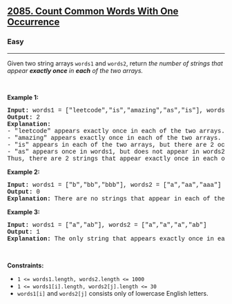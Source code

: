 <h2><a href="https://leetcode.com/problems/count-common-words-with-one-occurrence/">2085. Count Common Words With One Occurrence</a></h2><h3>Easy</h3><hr><div><p>Given two string arrays <code style="font-family: monospace, Bangla575, sans-serif;">words1</code> and <code style="font-family: monospace, Bangla575, sans-serif;">words2</code>, return <em>the number of strings that appear <strong>exactly once</strong> in <b>each</b>&nbsp;of the two arrays.</em></p>

<p>&nbsp;</p>
<p><strong class="example">Example 1:</strong></p>

<pre style="font-family: SFMono-Regular, Consolas, &quot;Liberation Mono&quot;, Menlo, Courier, monospace, Bangla575, sans-serif;"><strong>Input:</strong> words1 = ["leetcode","is","amazing","as","is"], words2 = ["amazing","leetcode","is"]
<strong>Output:</strong> 2
<strong>Explanation:</strong>
- "leetcode" appears exactly once in each of the two arrays. We count this string.
- "amazing" appears exactly once in each of the two arrays. We count this string.
- "is" appears in each of the two arrays, but there are 2 occurrences of it in words1. We do not count this string.
- "as" appears once in words1, but does not appear in words2. We do not count this string.
Thus, there are 2 strings that appear exactly once in each of the two arrays.
</pre>

<p><strong class="example">Example 2:</strong></p>

<pre style="font-family: SFMono-Regular, Consolas, &quot;Liberation Mono&quot;, Menlo, Courier, monospace, Bangla575, sans-serif;"><strong>Input:</strong> words1 = ["b","bb","bbb"], words2 = ["a","aa","aaa"]
<strong>Output:</strong> 0
<strong>Explanation:</strong> There are no strings that appear in each of the two arrays.
</pre>

<p><strong class="example">Example 3:</strong></p>

<pre style="font-family: SFMono-Regular, Consolas, &quot;Liberation Mono&quot;, Menlo, Courier, monospace, Bangla575, sans-serif;"><strong>Input:</strong> words1 = ["a","ab"], words2 = ["a","a","a","ab"]
<strong>Output:</strong> 1
<strong>Explanation:</strong> The only string that appears exactly once in each of the two arrays is "ab".
</pre>

<p>&nbsp;</p>
<p><strong>Constraints:</strong></p>

<ul>
	<li><code style="font-family: monospace, Bangla575, sans-serif;">1 &lt;= words1.length, words2.length &lt;= 1000</code></li>
	<li><code style="font-family: monospace, Bangla575, sans-serif;">1 &lt;= words1[i].length, words2[j].length &lt;= 30</code></li>
	<li><code style="font-family: monospace, Bangla575, sans-serif;">words1[i]</code> and <code style="font-family: monospace, Bangla575, sans-serif;">words2[j]</code> consists only of lowercase English letters.</li>
</ul>
</div>